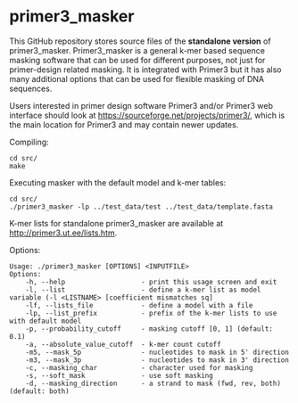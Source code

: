 # primer3_masker

This GitHub repository stores source files of the **standalone version** of primer3_masker.
Primer3_masker is a general k-mer based sequence masking software that can be used for different purposes, not just for primer-design related masking.
It is integrated with Primer3 but it has also many additional options that can be used for flexible masking of DNA sequences.

Users interested in primer design software Primer3 and/or Primer3 web interface should look at https://sourceforge.net/projects/primer3/, which is the main location for Primer3 and may contain newer updates.


Compiling:  
```
cd src/  
make  
```


Executing masker with the default model and k-mer tables:  
```
cd src/  
./primer3_masker -lp ../test_data/test ../test_data/template.fasta  
```

K-mer lists for standalone primer3_masker are available at http://primer3.ut.ee/lists.htm.


Options:
```
Usage: ./primer3_masker [OPTIONS] <INPUTFILE>
Options:
    -h, --help                   - print this usage screen and exit
    -l, --list                   - define a k-mer list as model variable (-l <LISTNAME> [coefficient mismatches sq]
    -lf, --lists_file            - define a model with a file
    -lp, --list_prefix           - prefix of the k-mer lists to use with default model
    -p, --probability_cutoff     - masking cutoff [0, 1] (default: 0.1)
    -a, --absolute_value_cutoff  - k-mer count cutoff
    -m5, --mask_5p               - nucleotides to mask in 5' direction
    -m3, --mask_3p               - nucleotides to mask in 3' direction
    -c, --masking_char           - character used for masking
    -s, --soft_mask              - use soft masking
    -d, --masking_direction      - a strand to mask (fwd, rev, both) (default: both)
 ```
